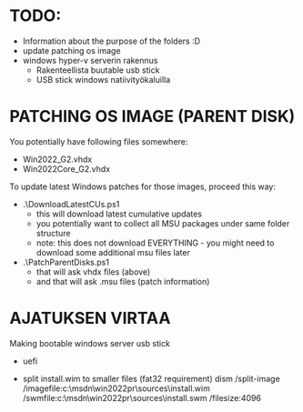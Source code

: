 # TODO:
- Information about the purpose of the folders :D
- update patching os image
- windows hyper-v serverin rakennus
  - Rakenteellista buutable usb stick
  - USB stick windows natiivityökaluilla

# PATCHING OS IMAGE (PARENT DISK)

You potentially have following files somewhere:

- Win2022_G2.vhdx
- Win2022Core_G2.vhdx

To update latest Windows patches for those images, proceed this way:
- .\DownloadLatestCUs.ps1
  - this will download latest cumulative updates
  - you potentially want to collect all MSU packages under same folder structure
  - note: this does not download EVERYTHING - you might need to download some additional msu files later
- .\PatchParentDisks.ps1
  - that will ask vhdx files (above)
  - and that will ask .msu files (patch information)

# AJATUKSEN VIRTAA

Making bootable windows server usb stick

- uefi

- split install.wim to smaller files (fat32 requirement)
dism /split-image /imagefile:c:\msdn\win2022pr\sources\install.wim /swmfile:c:\msdn\win2022pr\sources\install.swm /filesize:4096